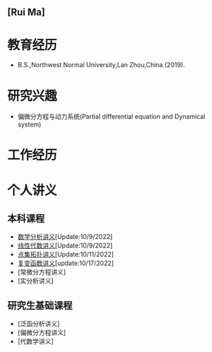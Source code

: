 ## [Rui Ma]

# 教育经历
* B.S.,Northwest Normal University,Lan Zhou,China.(2019).  

# 研究兴趣
* 偏微分方程与动力系统(Partial differential equation and Dynamical system)  

# 工作经历
  
# 个人讲义
## 本科课程
* [数学分析讲义](数学分析.pdf)[Update:10/9/2022]
* [线性代数讲义](线性代数.pdf)[Update:10/9/2022]
* [点集拓扑讲义](拓扑.pdf)[Update:10/11/2022]
* [复变函数讲义](复变函数.pdf)[update:10/17/2022]
* [常微分方程讲义]
* [实分析讲义]
  
## 研究生基础课程
* [泛函分析讲义]
* [偏微分方程讲义]
* [代数学讲义]
